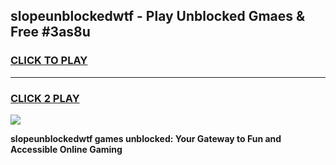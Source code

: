 
## slopeunblockedwtf - Play Unblocked Gmaes & Free #3as8u
<h3>
<a href="https://news.freeplayer.one?title=slopeunblockedwtf&ref=03M">CLICK TO PLAY</a></h3>
<hr>

<h3>
<a href="https://news.freeplayer.one?title=slopeunblockedwtf&ref=03M">CLICK 2 PLAY</a>
  
</h3>

<a href="https://news.freeplayer.one?title=slopeunblockedwtf&ref=03M"><img src="https://clearcache.store/games.png"></a>


**slopeunblockedwtf games unblocked: Your Gateway to Fun and Accessible Online Gaming**
